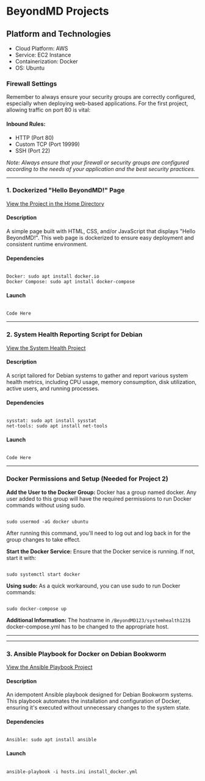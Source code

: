 <h1>BeyondMD Projects</h1>

<h2>Platform and Technologies</h2>
<ul>
    <li>Cloud Platform: AWS</li>
    <li>Service: EC2 Instance</li>
    <li>Containerization: Docker</li>
    <li>OS: Ubuntu</li>
</ul>

<h3>Firewall Settings</h3>
<p>Remember to always ensure your security groups are correctly configured, especially when deploying web-based applications. For the first project, allowing traffic on port 80 is vital:</p>

<h4>Inbound Rules:</h4>
<ul>
    <li>HTTP (Port 80)</li>
    <li>Custom TCP (Port 19999)</li>
    <li>SSH (Port 22)</li>
</ul>
<p><em>Note: Always ensure that your firewall or security groups are configured according to the needs of your application and the best security practices.</em></p>

<hr>

<h3>1. Dockerized "Hello BeyondMD!" Page</h3>
<a href="https://github.com/dsilverio123/BeyondMD123/tree/main/home">View the Project in the Home Directory</a>

<h4>Description</h4>
<p>A simple page built with HTML, CSS, and/or JavaScript that displays "Hello BeyondMD!". This web page is dockerized to ensure easy deployment and consistent runtime environment.</p>

<h4>Dependencies</h4>
<pre><code>
Docker: sudo apt install docker.io
Docker Compose: sudo apt install docker-compose
</code></pre>


<h4>Launch</h4>
<pre><code>
Code Here
</code></pre>


<hr>

<h3>2. System Health Reporting Script for Debian</h3>
<a href="https://github.com/dsilverio123/BeyondMD123/tree/main/systemhealth123">View the System Health Project</a>

<h4>Description</h4>
<p>A script tailored for Debian systems to gather and report various system health metrics, including CPU usage, memory consumption, disk utilization, active users, and running processes.</p>

<h4>Dependencies</h4>
<pre><code>
sysstat: sudo apt install sysstat
net-tools: sudo apt install net-tools
</code></pre>

<h4>Launch</h4>
<pre><code>
Code Here
</code></pre>

<hr>

<h3>Docker Permissions and Setup (Needed for Project 2) </h3>
<p><strong>Add the User to the Docker Group:</strong> Docker has a group named docker. Any user added to this group will have the required permissions to run Docker commands without using sudo.</p>
<pre><code>
sudo usermod -aG docker ubuntu
</code></pre>
<p>After running this command, you'll need to log out and log back in for the group changes to take effect.</p>
<p><strong>Start the Docker Service:</strong> Ensure that the Docker service is running. If not, start it with:</p>
<pre><code>
sudo systemctl start docker
</code></pre>
<p><strong>Using sudo:</strong> As a quick workaround, you can use sudo to run Docker commands:</p>
<pre><code>
sudo docker-compose up
</code></pre>
<p><strong>Additional Information:</strong> The hostname in <code>/BeyondMD123/systemhealth123$</code> docker-compose.yml has to be changed to the appropriate host.</p>

<hr>

<hr>

<h3>3. Ansible Playbook for Docker on Debian Bookworm</h3>
<a href="https://github.com/dsilverio123/BeyondMD123/tree/main/ansible-debian-docker">View the Ansible Playbook Project</a>

<h4>Description</h4>
<p>An idempotent Ansible playbook designed for Debian Bookworm systems. This playbook automates the installation and configuration of Docker, ensuring it's executed without unnecessary changes to the system state.</p>

<h4>Dependencies</h4>
<pre><code>
Ansible: sudo apt install ansible
</code></pre>

<h4>Launch</h4>
<pre><code>
ansible-playbook -i hosts.ini install_docker.yml
</code></pre>


